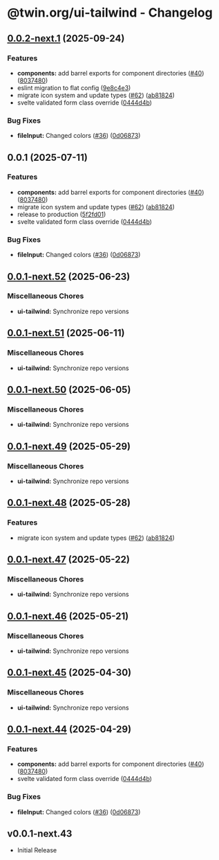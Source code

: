 # @twin.org/ui-tailwind - Changelog

## [0.0.2-next.1](https://github.com/twinfoundation/ui/compare/ui-tailwind-v0.0.2-next.0...ui-tailwind-v0.0.2-next.1) (2025-09-24)


### Features

* **components:** add barrel exports for component directories ([#40](https://github.com/twinfoundation/ui/issues/40)) ([8037480](https://github.com/twinfoundation/ui/commit/8037480358ca7d71da7c8fadd70915496cc402ff))
* eslint migration to flat config ([9e8c4e3](https://github.com/twinfoundation/ui/commit/9e8c4e3762996a788577ad850ffb0f35d7d54b16))
* migrate icon system and update types ([#62](https://github.com/twinfoundation/ui/issues/62)) ([ab81824](https://github.com/twinfoundation/ui/commit/ab81824e06cf0f03ed1d888f2db9b642574d8b42))
* svelte validated form class override ([0444d4b](https://github.com/twinfoundation/ui/commit/0444d4b767459717f7733dd228e1d8641b9009a3))


### Bug Fixes

* **fileInput:** Changed colors ([#36](https://github.com/twinfoundation/ui/issues/36)) ([0d06873](https://github.com/twinfoundation/ui/commit/0d06873ba08dc3d9d481fb909bbe69a1a9df0f6d))

## 0.0.1 (2025-07-11)


### Features

* **components:** add barrel exports for component directories ([#40](https://github.com/twinfoundation/ui/issues/40)) ([8037480](https://github.com/twinfoundation/ui/commit/8037480358ca7d71da7c8fadd70915496cc402ff))
* migrate icon system and update types ([#62](https://github.com/twinfoundation/ui/issues/62)) ([ab81824](https://github.com/twinfoundation/ui/commit/ab81824e06cf0f03ed1d888f2db9b642574d8b42))
* release to production ([5f2fd01](https://github.com/twinfoundation/ui/commit/5f2fd01318b3982a4ce097e0a32b0ed0c34e7dc9))
* svelte validated form class override ([0444d4b](https://github.com/twinfoundation/ui/commit/0444d4b767459717f7733dd228e1d8641b9009a3))


### Bug Fixes

* **fileInput:** Changed colors ([#36](https://github.com/twinfoundation/ui/issues/36)) ([0d06873](https://github.com/twinfoundation/ui/commit/0d06873ba08dc3d9d481fb909bbe69a1a9df0f6d))

## [0.0.1-next.52](https://github.com/twinfoundation/ui/compare/ui-tailwind-v0.0.1-next.51...ui-tailwind-v0.0.1-next.52) (2025-06-23)


### Miscellaneous Chores

* **ui-tailwind:** Synchronize repo versions

## [0.0.1-next.51](https://github.com/twinfoundation/ui/compare/ui-tailwind-v0.0.1-next.50...ui-tailwind-v0.0.1-next.51) (2025-06-11)


### Miscellaneous Chores

* **ui-tailwind:** Synchronize repo versions

## [0.0.1-next.50](https://github.com/twinfoundation/ui/compare/ui-tailwind-v0.0.1-next.49...ui-tailwind-v0.0.1-next.50) (2025-06-05)


### Miscellaneous Chores

* **ui-tailwind:** Synchronize repo versions

## [0.0.1-next.49](https://github.com/twinfoundation/ui/compare/ui-tailwind-v0.0.1-next.48...ui-tailwind-v0.0.1-next.49) (2025-05-29)


### Miscellaneous Chores

* **ui-tailwind:** Synchronize repo versions

## [0.0.1-next.48](https://github.com/twinfoundation/ui/compare/ui-tailwind-v0.0.1-next.47...ui-tailwind-v0.0.1-next.48) (2025-05-28)


### Features

* migrate icon system and update types ([#62](https://github.com/twinfoundation/ui/issues/62)) ([ab81824](https://github.com/twinfoundation/ui/commit/ab81824e06cf0f03ed1d888f2db9b642574d8b42))

## [0.0.1-next.47](https://github.com/twinfoundation/ui/compare/ui-tailwind-v0.0.1-next.46...ui-tailwind-v0.0.1-next.47) (2025-05-22)


### Miscellaneous Chores

* **ui-tailwind:** Synchronize repo versions

## [0.0.1-next.46](https://github.com/twinfoundation/ui/compare/ui-tailwind-v0.0.1-next.45...ui-tailwind-v0.0.1-next.46) (2025-05-21)


### Miscellaneous Chores

* **ui-tailwind:** Synchronize repo versions

## [0.0.1-next.45](https://github.com/twinfoundation/ui/compare/ui-tailwind-v0.0.1-next.44...ui-tailwind-v0.0.1-next.45) (2025-04-30)


### Miscellaneous Chores

* **ui-tailwind:** Synchronize repo versions

## [0.0.1-next.44](https://github.com/twinfoundation/ui/compare/ui-tailwind-v0.0.1-next.43...ui-tailwind-v0.0.1-next.44) (2025-04-29)


### Features

* **components:** add barrel exports for component directories ([#40](https://github.com/twinfoundation/ui/issues/40)) ([8037480](https://github.com/twinfoundation/ui/commit/8037480358ca7d71da7c8fadd70915496cc402ff))
* svelte validated form class override ([0444d4b](https://github.com/twinfoundation/ui/commit/0444d4b767459717f7733dd228e1d8641b9009a3))


### Bug Fixes

* **fileInput:** Changed colors ([#36](https://github.com/twinfoundation/ui/issues/36)) ([0d06873](https://github.com/twinfoundation/ui/commit/0d06873ba08dc3d9d481fb909bbe69a1a9df0f6d))

## v0.0.1-next.43

- Initial Release
